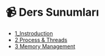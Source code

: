 # 📹 Ders Sunumları

<!--Index-->

- [1_Instroduction](./1_Instroduction.pdf)
- [2 Process & Threads](./2%20Process%20%26%20Threads.pdf)
- [3 Memory Management](./3%20Memory%20Management.pdf)

<!--Index-->

